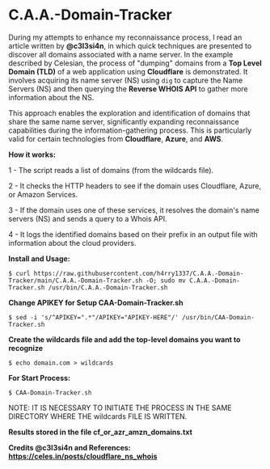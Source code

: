 # C.A.A.-Domain-Tracker
During my attempts to enhance my reconnaissance process, I read an article written by **@c3l3si4n**, in which quick techniques are presented to discover all domains associated with a name server. In the example described by Celesian, the process of "dumping" domains from a **Top Level Domain (TLD)** of a web application using **Cloudflare** is demonstrated. It involves acquiring its name server (NS) using `dig` to capture the Name Servers (NS) and then querying the **Reverse WHOIS API** to gather more information about the NS.

This approach enables the exploration and identification of domains that share the same name server, significantly expanding reconnaissance capabilities during the information-gathering process. This is particularly valid for certain technologies from **Cloudflare**, **Azure**, and **AWS**.

**How it works:**

1 - The script reads a list of domains (from the wildcards file).

2 - It checks the HTTP headers to see if the domain uses Cloudflare, Azure, or Amazon Services.

3 - If the domain uses one of these services, it resolves the domain's name servers (NS) and sends a query to a Whois API.

4 - It logs the identified domains based on their prefix in an output file with information about the cloud providers.

**Install and Usage:**

``$ curl https://raw.githubusercontent.com/h4rry1337/C.A.A.-Domain-Tracker/main/C.A.A.-Domain-Tracker.sh -O; sudo mv C.A.A.-Domain-Tracker.sh /usr/bin/C.A.A.-Domain-Tracker.sh``

**Change APIKEY for Setup CAA-Domain-Tracker.sh**

``$ sed -i 's/^APIKEY=".*"/APIKEY="APIKEY-HERE"/' /usr/bin/CAA-Domain-Tracker.sh``

**Create the wildcards file and add the top-level domains you want to recognize**

``$ echo domain.com > wildcards``

**For Start Process:**

``$ CAA-Domain-Tracker.sh``

NOTE: IT IS NECESSARY TO INITIATE THE PROCESS IN THE SAME DIRECTORY WHERE THE wildcards FILE IS WRITTEN.

**Results stored in the file cf_or_azr_amzn_domains.txt**

**Credits @c3l3si4n and References: https://celes.in/posts/cloudflare_ns_whois**
